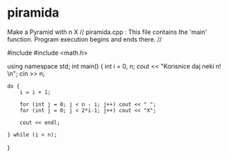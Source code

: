 # piramida
Make a Pyramid with n X
// piramida.cpp : This file contains the 'main' function. Program execution begins and ends there.
//

#include <iostream>
#include <math.h>

using namespace std;
int main()
{
	int i = 0, n;
	cout << "Korisnice daj neki n! \n";
	cin >> n;

	do {
		i = i + 1;

		for (int j = 0; j < n - i; j++) cout << " ";
		for (int j = 0; j < 2*i-1; j++) cout << "X";

		cout << endl;

	} while (i < n);
}
